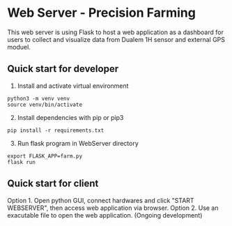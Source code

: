 # Web Server - Precision Farming
This web server is using Flask to host a web application as a dashboard for users to collect and visualize data from Dualem 1H sensor and external GPS moduel.

## Quick start for developer
1. Install and activate virtual environment
```
python3 -m venv venv
source venv/bin/activate
```

2. Install dependencies with pip or pip3
```
pip install -r requirements.txt
```

3. Run flask program in WebServer directory
```
export FLASK_APP=farm.py
flask run
```

## Quick start for client
Option 1. Open python GUI, connect hardwares and click "START WEBSERVER", then access web application via browser.
Option 2. Use an exacutable file to open the web application. (Ongoing development)
